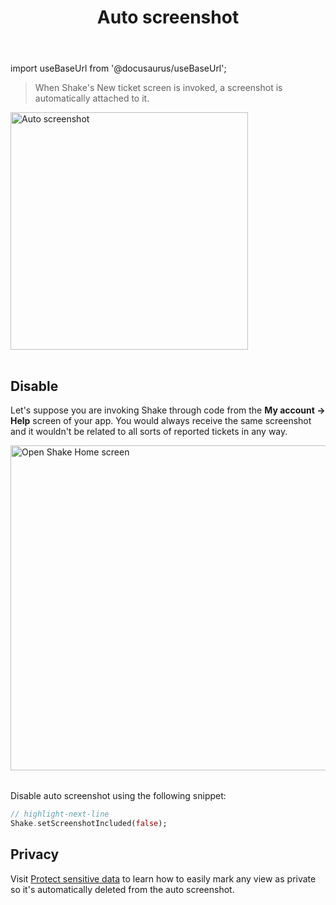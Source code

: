 ﻿---
id: auto-screenshot
title: Auto screenshot
---
import useBaseUrl from '@docusaurus/useBaseUrl';

> When Shake's New ticket screen is invoked, a screenshot is automatically attached to it.

<table class="media-container media-container-highlighted mt-50 mb-40">
<img
  alt="Auto screenshot"
  width="380"
  src={useBaseUrl('img/phone-auto-screenshot@2x.png')}
/>
</table>

## Disable

Let's suppose you are invoking Shake through code from the **My account → Help** screen of your app. You would always receive the same 
screenshot and it wouldn't be related to all sorts of reported tickets in any way.

<table class="media-container mt-40 mb-40">
<img
  alt="Open Shake Home screen"
  width="520"
  src={useBaseUrl('screens/open-shake-home-screen@2x.png')}
/>
</table>

Disable auto screenshot using the following snippet:

```dart title="main.dart"
// highlight-next-line
Shake.setScreenshotIncluded(false);
```

## Privacy
Visit [Protect sensitive data](/flutter/configuration-and-data/manage-sensitive-data/#views) to learn
how to easily mark any view as private so it's automatically deleted from the auto screenshot.
